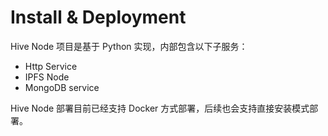 # Install & Deployment

Hive Node 项目是基于 Python 实现，内部包含以下子服务：

- Http Service
- IPFS Node
- MongoDB service

Hive Node 部署目前已经支持 Docker 方式部署，后续也会支持直接安装模式部署。
